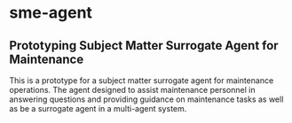 # sme-agent


<!-- WARNING: THIS FILE WAS AUTOGENERATED! DO NOT EDIT! -->

## Prototyping Subject Matter Surrogate Agent for Maintenance

This is a prototype for a subject matter surrogate agent for maintenance
operations. The agent designed to assist maintenance personnel in
answering questions and providing guidance on maintenance tasks as well
as be a surrogate agent in a multi-agent system.
